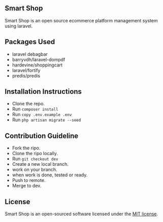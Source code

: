 


## Smart Shop

Smart Shop is an open source ecommerce platform management system using laravel.

## Packages Used
- laravel debagbar
- barryvdh/laravel-dompdf
- hardevine/shoppingcart
- laravel/fortify
- predis/predis


## Installation Instructions

- Clone the repo.
- Run `composer install`
- Run  `copy .env.example .env`
- Run `php artisan migrate --seed`



## Contribution Guideline
- Fork the ripo.
- Clone the ripo locally.
- Run `git checkout dev`
- Create a new local branch.
- work on your branch.
- when work is done, tested or ready.
- Push to remote.
- Merge to dev. 




## License

Smart Shop is an open-sourced software licensed under the [MIT license](https://opensource.org/licenses/MIT).
